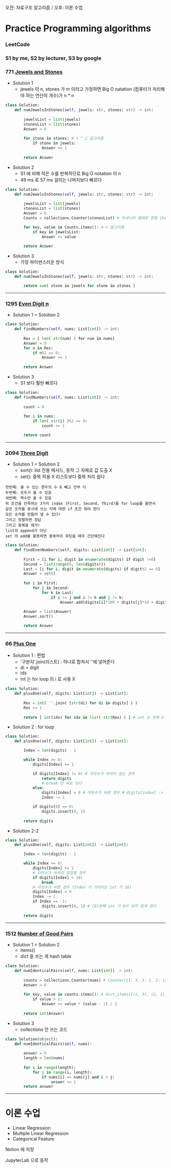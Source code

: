 오전: 자료구조 알고리즘 / 오후: 이론 수업

# Practice Programming algorithms

### LeetCode
### S1 by me, S2 by lecturer, S3 by google

### 771 [Jewels and Stones](https://leetcode.com/problems/jewels-and-stones/)

- Solution 1
  - jewels 이 n, stones 가 m 이라고 가정하면 Big O natation (컴퓨터가 처리해야 하는 연산의 개수)가 n * n
  
```python
class Solution:
    def numJewelsInStones(self, jewels: str, stones: str) -> int:
        
        jewelsList = list(jewels)
        stonesList = list(stones)
        Answer = 0
        
        for stone in stones: # n ^ 2 알고리즘
            if stone in jewels:
                Answer += 1
                
        return Answer
```


- Solution 2
  - S1 에 비해 적은 수를 반복하므로 Big O notation 이 n 
  - 49 ms 로 57 ms 걸리는 나머지보다 빠르다
  
```python
class Solution:
    def numJewelsInStones(self, jewels: str, stones: str) -> int:
        
        jewelsList = list(jewels)
        stonesList = list(stones)
        Answer = 0
        Counts = collections.Counter(stonesList) # 딕셔너리 형태로 변형 {key : value}

        for key, value in Counts.items(): # n 알고리즘
            if key in jewelsList:
                Answer += value
                
        return Answer
```


- Solution 3
  - 가장 파이썬스러운 방식

```python
class Solution:
    def numJewelsInStones(self, jewels: str, stones: str) -> int:

        return sum( stone in jewels for stone in stones )
```


---

### 1295 [Even Digit n](https://leetcode.com/problems/find-numbers-with-even-number-of-digits/)

- Solution 1 = Solution 2
  
```python
class Solution:
    def findNumbers(self, nums: List[int]) -> int:
        
        Res = [ len( str(num) ) for num in nums] 
        Answer = 0 
        for n in Res: 
            if n%2 == 0:
                Answer += 1
                
        return Answer
```


- Solution 3
  - S1 보다 훨씬 빠르다

```python
class Solution:
    def findNumbers(self, nums: List[int]) -> int:
        
        count = 0
        
        for i in nums:
            if len( str(i) )%2 == 0:
                count += 1

        return count
```


---

### 2094 [Three Digit](https://leetcode.com/problems/finding-3-digit-even-numbers/)

- Solution 1 = Solution 2
  - sort(): list 전용 메서드, 동작 그 자체로 값 도출 X
  - set(): 중복 허용 X 리스트보다 중복 처리 쉽다
  
```plain Text
첫번째: 올 수 있는 경우의 수 0 빼고 전부 다
두번째: 모두가 올 수 있음
세번째: 짝수만 올 수 있음
위 조건을 만족하는 3가지 index (First, Second, Third)를 for loop를 돌면서
같은 숫자를 동시에 쓰는 지에 대한 if 조건 줘야 한다
모든 숫자를 만들어 낼 수 있다!
그리고 정렬하면 정답
그리고 중복을 제거!
list의 append가 아닌
set 의 add를 활용하면 중복처리 루틴을 매우 간단해진다
```
  
```python
class Solution:
    def findEvenNumbers(self, digits: List[int]) -> List[int]:
        
        First = [i for i, digit in enumerate(digits) if digit !=0]
        Second = list(range(0, len(digits)))
        Last = [i for i, digit in enumerate(digits) if digit%2 == 0]
        Answer = set() 
        
        for i in First:
            for j in Second:
                for k in Last:
                    if i != j and i != k and j != k:
                        Answer.add(digits[i]*100 + digits[j]*10 + digits[k])  
        
        Answer = list(Answer) 
        Answer.sort() 

        return Answer
```


---

### 66 [Plus One](https://leetcode.com/problems/plus-one/)

- Solution 1 : 편법 
  - '구분자'.join(리스트) : 하나로 합쳐서 ''에 넣어준다
  - di = digit 
  - idx
  - int 는 for loop 의 i 로 사용 X 
  
```python
class Solution:
    def plusOne(self, digits: List[int]) -> List[int]:
        
        Res = int( ''.join( [str(di) for di in digits] ) )
        Res += 1
        
        return [ int(idx) for idx in list( str(Res) ) ] # int 는 반복 X
```


- Solution 2 : for loop 

```python
class Solution:
    def plusOne(self, digits: List[int]) -> List[int]:

        Index = len(digits) - 1

        while Index >= 0:
            digits[Index] += 1

            if digits[Index] != 0: # 자릿수가 바뀌지 않는 경우
                return digits
                # break 만 써도 된다
            else:
                digits[Index] = 0 # 자릿수가 바뀐 경우 # digits[index] -> 10
                Index -= 1

            if digits[0] == 0:
                digits.insert(0, 1)
        
        return digits
```


- Solution 2-2 

```python
class Solution:
    def plusOne(self, digits: List[int]) -> List[int]:

        Index = len(digits) - 1

        while Index >= 0:
            digits[Index] += 1
            # 자릿수가 바뀌지 않았을 경우
            if digits[Index] < 10:
                break
            # 자릿수가 바뀐 경우 (Index 가 가리키는 int 가 10)
            digits[Index] = 0
            Index -= 1
            if Index == -1:
                digits.insert(0, 1) # [0]번째 int 가 0이 되지 않게 한다
            
        return digits
```


---

### 1512 [Number of Good Pairs](https://leetcode.com/problems/number-of-good-pairs/)

- Solution 1 = Solution 2
  - items()
  - dict 을 쓰는 게 hash table
  
```python
class Solution:
    def numIdenticalPairs(self, nums: List[int]) -> int:
        
        counts = collections.Counter(nums) # Counter({1: 3, 3: 2, 2: 1})
        Answer = 0
        
        for key, value in counts.items(): # dict_items([(1, 3), (2, 1), (3, 2)])
            if value > 1:
                Answer += value * (value - 1) / 2 
        
        return int(Answer)
```


- Solution 3
  - collections 안 쓰는 코드

```python
class Solution(object):
    def numIdenticalPairs(self, nums):
  
        answer = 0
        length = len(nums)
        
        for i in range(length):
            for j in range(i, length):
                if nums[i] == nums[j] and i < j:
                    answer += 1
        return answer
```


---
# 이론 수업
- Linear Regression
- Multiple Linear Regression
- Categorical Feature

Notion 에 저장

JupyterLab 으로 동작